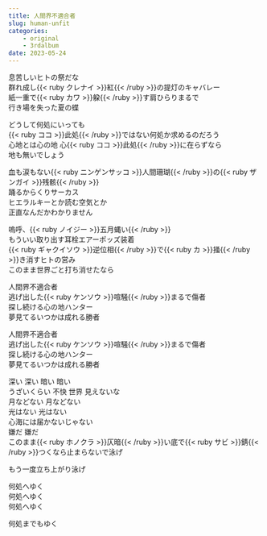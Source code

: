 ```yaml
---
title: 人間界不適合者
slug: human-unfit
categories:
    - original
    - 3rdalbum
date: 2023-05-24
---
```


息苦しいヒトの祭だな  
群れ成し{{< ruby クレナイ >}}紅{{< /ruby >}}の提灯のキャバレー  
紙一重で{{< ruby カワ >}}躱{{< /ruby >}}す肩ひらりまるで  
行き場を失った夏の蝶  

どうして何処にいっても  
{{< ruby ココ >}}此処{{< /ruby >}}ではない何処か求めるのだろう  
心地とは心の地 心{{< ruby ココ >}}此処{{< /ruby >}}に在らずなら  
地も無いでしょう  

血も涙もない{{< ruby ニンゲンサッコ >}}人間珊瑚{{< /ruby >}}の{{< ruby ザンガイ >}}残骸{{< /ruby >}}  
踊るからくりサーカス  
ヒエラルキーとか読む空気とか  
正直なんだかわかりません  

嗚呼、{{< ruby ノイジー >}}五月蝿い{{< /ruby >}}  
もういい取り出す耳栓エアーポッズ装着  
{{< ruby ギャクイソウ >}}逆位相{{< /ruby >}}で{{< ruby カ >}}掻{{< /ruby >}}き消すヒトの営み  
このまま世界ごと打ち消せたなら  

人間界不適合者  
逃げ出した{{< ruby ケンソウ >}}喧騒{{< /ruby >}}まるで傷者  
探し続ける心の地ハンター  
夢見てるいつかは成れる勝者  

人間界不適合者  
逃げ出した{{< ruby ケンソウ >}}喧騒{{< /ruby >}}まるで傷者  
探し続ける心の地ハンター  
夢見てるいつかは成れる勝者  

深い 深い 暗い 暗い  
うざいくらい 不快 世界 見えないな  
月などない 月などない  
光はない 光はない  
心海には届かないじゃない  
嫌だ 嫌だ  
このまま{{< ruby ホノクラ >}}仄暗{{< /ruby >}}い底で{{< ruby サビ >}}錆{{< /ruby >}}つくなら止まらないで泳げ  

もう一度立ち上がり泳げ  

何処へゆく  
何処へゆく  
何処へゆく  

何処までもゆく  